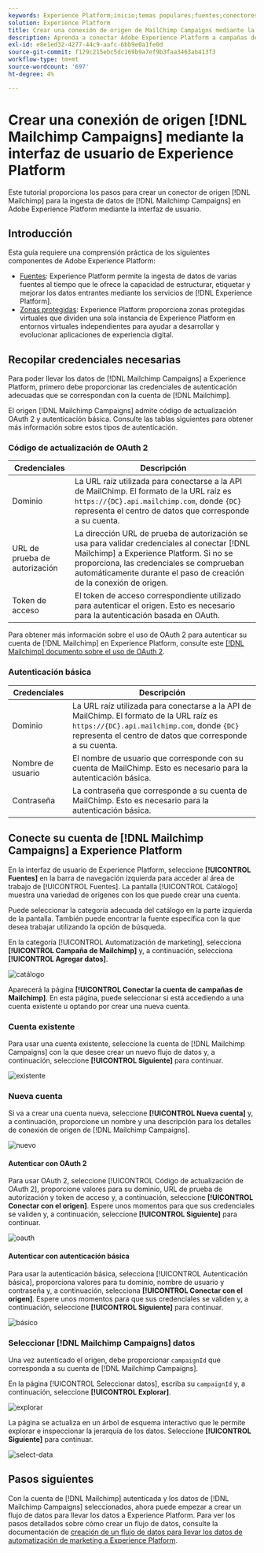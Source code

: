 ```yaml
---
keywords: Experience Platform;inicio;temas populares;fuentes;conectores;conectores de origen;fuentes sdk;sdk;SDK
solution: Experience Platform
title: Crear una conexión de origen de MailChimp Campaigns mediante la interfaz de usuario de Experience Platform
description: Aprenda a conectar Adobe Experience Platform a campañas de MailChimp mediante la interfaz de usuario de Experience Platform.
exl-id: e8e1ed32-4277-44c9-aafc-6bb9e0a1fe0d
source-git-commit: f129c215ebc5dc169b9a7ef9b3faa3463ab413f3
workflow-type: tm+mt
source-wordcount: '697'
ht-degree: 4%

---
```


# Crear una conexión de origen [!DNL Mailchimp Campaigns] mediante la interfaz de usuario de Experience Platform

Este tutorial proporciona los pasos para crear un conector de origen [!DNL Mailchimp] para la ingesta de datos de [!DNL Mailchimp Campaigns] en Adobe Experience Platform mediante la interfaz de usuario.

## Introducción

Esta guía requiere una comprensión práctica de los siguientes componentes de Adobe Experience Platform:

* [Fuentes](../../../../home.md): Experience Platform permite la ingesta de datos de varias fuentes al tiempo que le ofrece la capacidad de estructurar, etiquetar y mejorar los datos entrantes mediante los servicios de [!DNL Experience Platform].
* [Zonas protegidas](../../../../../sandboxes/home.md): Experience Platform proporciona zonas protegidas virtuales que dividen una sola instancia de Experience Platform en entornos virtuales independientes para ayudar a desarrollar y evolucionar aplicaciones de experiencia digital.

## Recopilar credenciales necesarias

Para poder llevar los datos de [!DNL Mailchimp Campaigns] a Experience Platform, primero debe proporcionar las credenciales de autenticación adecuadas que se correspondan con la cuenta de [!DNL Mailchimp].

El origen [!DNL Mailchimp Campaigns] admite código de actualización OAuth 2 y autenticación básica. Consulte las tablas siguientes para obtener más información sobre estos tipos de autenticación.

### Código de actualización de OAuth 2

| Credenciales | Descripción |
| --- | --- |
| Dominio | La URL raíz utilizada para conectarse a la API de MailChimp. El formato de la URL raíz es `https://{DC}.api.mailchimp.com`, donde `{DC}` representa el centro de datos que corresponde a su cuenta. |
| URL de prueba de autorización | La dirección URL de prueba de autorización se usa para validar credenciales al conectar [!DNL Mailchimp] a Experience Platform. Si no se proporciona, las credenciales se comprueban automáticamente durante el paso de creación de la conexión de origen. |
| Token de acceso | El token de acceso correspondiente utilizado para autenticar el origen. Esto es necesario para la autenticación basada en OAuth. |

Para obtener más información sobre el uso de OAuth 2 para autenticar su cuenta de [!DNL Mailchimp] en Experience Platform, consulte este [[!DNL Mailchimp] documento sobre el uso de OAuth 2](https://mailchimp.com/developer/marketing/guides/access-user-data-oauth-2/).

### Autenticación básica

| Credenciales | Descripción |
| --- | --- |
| Dominio | La URL raíz utilizada para conectarse a la API de MailChimp. El formato de la URL raíz es `https://{DC}.api.mailchimp.com`, donde `{DC}` representa el centro de datos que corresponde a su cuenta. |
| Nombre de usuario | El nombre de usuario que corresponde con su cuenta de MailChimp. Esto es necesario para la autenticación básica. |
| Contraseña | La contraseña que corresponde a su cuenta de MailChimp. Esto es necesario para la autenticación básica. |

## Conecte su cuenta de [!DNL Mailchimp Campaigns] a Experience Platform

En la interfaz de usuario de Experience Platform, seleccione **[!UICONTROL Fuentes]** en la barra de navegación izquierda para acceder al área de trabajo de [!UICONTROL Fuentes]. La pantalla [!UICONTROL Catálogo] muestra una variedad de orígenes con los que puede crear una cuenta.

Puede seleccionar la categoría adecuada del catálogo en la parte izquierda de la pantalla. También puede encontrar la fuente específica con la que desea trabajar utilizando la opción de búsqueda.

En la categoría [!UICONTROL Automatización de marketing], selecciona **[!UICONTROL Campaña de Mailchimp]** y, a continuación, selecciona **[!UICONTROL Agregar datos]**.

![catálogo](../../../../images/tutorials/create/mailchimp-campaigns/catalog.png)

Aparecerá la página **[!UICONTROL Conectar la cuenta de campañas de Mailchimp]**. En esta página, puede seleccionar si está accediendo a una cuenta existente u optando por crear una nueva cuenta.

### Cuenta existente

Para usar una cuenta existente, seleccione la cuenta de [!DNL Mailchimp Campaigns] con la que desee crear un nuevo flujo de datos y, a continuación, seleccione **[!UICONTROL Siguiente]** para continuar.

![existente](../../../../images/tutorials/create/mailchimp-campaigns/existing.png)

### Nueva cuenta

Si va a crear una cuenta nueva, seleccione **[!UICONTROL Nueva cuenta]** y, a continuación, proporcione un nombre y una descripción para los detalles de conexión de origen de [!DNL Mailchimp Campaigns].

![nuevo](../../../../images/tutorials/create/mailchimp-campaigns/new.png)

#### Autenticar con OAuth 2

Para usar OAuth 2, seleccione [!UICONTROL Código de actualización de OAuth 2], proporcione valores para su dominio, URL de prueba de autorización y token de acceso y, a continuación, seleccione **[!UICONTROL Conectar con el origen]**. Espere unos momentos para que sus credenciales se validen y, a continuación, seleccione **[!UICONTROL Siguiente]** para continuar.

![oauth](../../../../images/tutorials/create/mailchimp-campaigns/oauth.png)

#### Autenticar con autenticación básica

Para usar la autenticación básica, selecciona [!UICONTROL Autenticación básica], proporciona valores para tu dominio, nombre de usuario y contraseña y, a continuación, selecciona **[!UICONTROL Conectar con el origen]**. Espere unos momentos para que sus credenciales se validen y, a continuación, seleccione **[!UICONTROL Siguiente]** para continuar.

![básico](../../../../images/tutorials/create/mailchimp-campaigns/basic.png)

### Seleccionar [!DNL Mailchimp Campaigns] datos

Una vez autenticado el origen, debe proporcionar `campaignId` que corresponda a su cuenta de [!DNL Mailchimp Campaigns].

En la página [!UICONTROL Seleccionar datos], escriba su `campaignId` y, a continuación, seleccione **[!UICONTROL Explorar]**.

![explorar](../../../../images/tutorials/create/mailchimp-campaigns/explore.png)

La página se actualiza en un árbol de esquema interactivo que le permite explorar e inspeccionar la jerarquía de los datos. Seleccione **[!UICONTROL Siguiente]** para continuar.

![select-data](../../../../images/tutorials/create/mailchimp-campaigns/select-data.png)

## Pasos siguientes

Con la cuenta de [!DNL Mailchimp] autenticada y los datos de [!DNL Mailchimp Campaigns] seleccionados, ahora puede empezar a crear un flujo de datos para llevar los datos a Experience Platform. Para ver los pasos detallados sobre cómo crear un flujo de datos, consulte la documentación de [creación de un flujo de datos para llevar los datos de automatización de marketing a Experience Platform](../../dataflow/marketing-automation.md).
